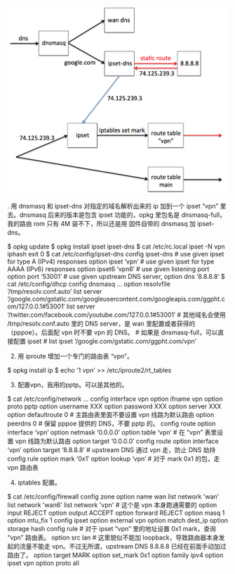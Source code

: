 ![](desc.png)

. 用 dnsmasq 和 ipset-dns 对指定的域名解析出来的 ip 加到一个 ipset “vpn” 里去。dnsmasq 后来的版本是包含 ipset 功能的，opkg 里包名是 dnsmasq-full，我的路由 rom 只有 4M 装不下，所以还是用 固件自带的 dnsmasq 加 ipset-dns。

$ opkg update
$ opkg install ipset ipset-dns
$ cat /etc/rc.local
ipset -N vpn iphash
exit 0
$ cat /etc/config/ipset-dns
config ipset-dns
\# use given ipset for type A (IPv4) responses
option ipset ‘vpn’
\# use given ipset for type AAAA (IPv6) responses
option ipset6 ‘vpn6′
\# use given listening port
option port ‘53001’
\# use given upstream DNS server,
option dns ‘8.8.8.8’
$ cat /etc/config/dhcp
config dnsmasq
…
option resolvfile ‘/tmp/resolv.conf.auto’
list server ‘/google.com/gstatic.com/googleusercontent.com/googleapis.com/ggpht.com/127.0.0.1#53001′
list server ‘/twitter.com/facebook.com/youtube.com/127.0.0.1#53001′
\# 其他域名会使用 /tmp/resolv.conf.auto 里的 DNS server，是 wan 里配置或者获得的（pppoe）。后面配 vpn 时不要 vpn 的 DNS。
\# 如果是 dnsmasq-full，可以直接配置 ipset
\# list ipset ‘/google.com/gstatic.com/ggpht.com/vpn’
 
2. 用 iproute 增加一个专门的路由表 “vpn”。

$ opkg install ip
$ echo '1 vpn' >> /etc/iproute2/rt_tables
 
3. 配置vpn，我用的pptp。可以是其他的。

$ cat /etc/config/network
...
config interface vpn
option ifname vpn
option proto pptp
option username XXX
option password XXX
option server XXX
option defaultroute 0 # 主路由表里面不要设置 vpn 线路为默认路由
option peerdns 0 # 保留 pppoe 提供的 DNS，不要 pptp 的。
config route
option interface ‘vpn’
option netmask ‘0.0.0.0’
option table ‘vpn’ # 在 “vpn” 表里设置 vpn 线路为默认路由
option target ‘0.0.0.0’
config route
option interface ‘vpn’
option target ‘8.8.8.8’ # upstream DNS 通过 vpn 走，防止 DNS 劫持
config rule
option mark ‘0x1′
option lookup ‘vpn’ # 对于 mark 0x1 的包，走 vpn 路由表
 
4. iptables 配置。

$ cat /etc/config/firewall
config zone
option name wan
list network 'wan'
list network 'wan6'
list network 'vpn' # 这个是 vpn 本身跑通需要的
option input REJECT
option output ACCEPT
option forward REJECT
option masq 1
option mtu_fix 1
config ipset
option external vpn
option match dest_ip
option storage hash
config rule # 对于 ipset “vpn” 里的地址设置 0x1 mark，查询 “vpn” 路由表。
option src lan # 这里貌似不能加 loopback，导致路由器本身发起的流量不能走 vpn。不过无所谓，upstream DNS 8.8.8.8 已经在前面手动加过路由了。
option target MARK
option set_mark 0x1
option family ipv4
option ipset vpn
option proto all

